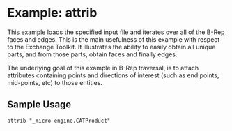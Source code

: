 # Example: attrib
This example loads the specified input file and iterates over all of the B-Rep faces and edges. This is the main usefulness of this example with respect to the Exchange Toolkit. It illustrates the ability to easily obtain all unique parts, and from those parts, obtain faces and finally edges.

The underlying goal of this example in B-Rep traversal, is to attach attributes containing points and directions of interest (such as end points, mid-points, etc) to those entities.


## Sample Usage
`attrib "_micro engine.CATProduct"`

